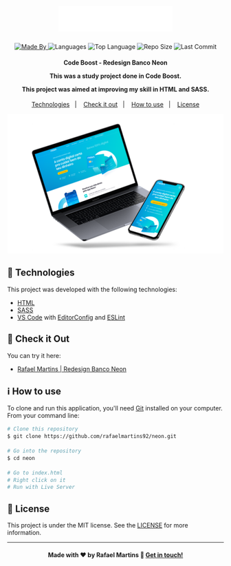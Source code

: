 <h1 align="center">
    <img alt="Logo" src="img/logo.svg" />
    <br>
</h1>

<p align="center">
  <a href="https://www.linkedin.com/in/rafael-martins92/">
  <img alt="Made By" src="https://img.shields.io/static/v1?label=Made%20By&message=Rafael%20Martins&color=orange&style=for-the-badge">
	</a>
  
  <img alt="Languages" src="https://img.shields.io/github/languages/count/rafaelmartins92/neon?style=for-the-badge">
  
  <img alt="Top Language" src="https://img.shields.io/github/languages/top/rafaelmartins92/neon?style=for-the-badge">
  
  <img alt="Repo Size" src="https://img.shields.io/github/repo-size/rafaelmartins92/neon?style=for-the-badge">
  
  <img alt="Last Commit" src="https://img.shields.io/github/last-commit/rafaelmartins92/neon?style=for-the-badge">
</p>

<h4 align="center">
  <p>Code Boost - Redesign Banco Neon</p>

  <p>This was a study project done in Code Boost.</p>

  <p>This project was aimed at improving my skill in HTML and SASS.</p>
</h4>

<p align="center">
  <a href="#rocket-technologies">Technologies</a>&nbsp;&nbsp;&nbsp;|&nbsp;&nbsp;&nbsp;
  <a href="#eyes-check-it-out">Check it out</a>&nbsp;&nbsp;&nbsp;|&nbsp;&nbsp;&nbsp;
  <a href="#information_source-how-to-use">How to use</a>&nbsp;&nbsp;&nbsp;|&nbsp;&nbsp;&nbsp;
  <a href="#memo-license">License</a>
</p>

<p align="center">
  <img alt="Scene" src="portfolio-scene---neon@2x.png">
</p>

## :rocket: Technologies

This project was developed with the following technologies:

- [HTML](https://developer.mozilla.org/pt-BR/docs/Web/HTML)
- [SASS](https://sass-lang.com/)
- [VS Code][vc] with [EditorConfig][vceditconfig] and [ESLint][vceslint]

## :eyes: Check it Out

You can try it here:

- [Rafael Martins | Redesign Banco Neon][demo]

## :information_source: How to use

To clone and run this application, you'll need [Git](https://git-scm.com) installed on your computer. From your command line:

```bash
# Clone this repository
$ git clone https://github.com/rafaelmartins92/neon.git

# Go into the repository
$ cd neon

# Go to index.html
# Right click on it
# Run with Live Server
```

## :memo: License

This project is under the MIT license. See the [LICENSE](https://github.com/rafaelmartins92/neon/blob/master/LICENSE) for more information.

---

<h4 align="center">
    Made with ♥ by Rafael Martins 👋 <a href="https://www.linkedin.com/in/rafael-martins92/" target="_blank">Get in touch!</a>
</h4>

[vc]: https://code.visualstudio.com/
[vceditconfig]: https://marketplace.visualstudio.com/items?itemName=EditorConfig.EditorConfig
[vceslint]: https://marketplace.visualstudio.com/items?itemName=dbaeumer.vscode-eslint
[demo]: https://neon-rust.vercel.app/
